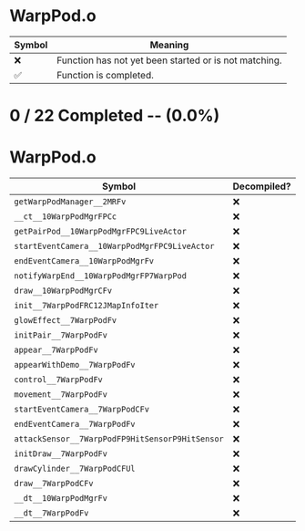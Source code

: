# WarpPod.o
| Symbol | Meaning 
| ------------- | ------------- 
| :x: | Function has not yet been started or is not matching. 
| :white_check_mark: | Function is completed. 


# 0 / 22 Completed -- (0.0%)
# WarpPod.o
| Symbol | Decompiled? |
| ------------- | ------------- |
| `getWarpPodManager__2MRFv` | :x: |
| `__ct__10WarpPodMgrFPCc` | :x: |
| `getPairPod__10WarpPodMgrFPC9LiveActor` | :x: |
| `startEventCamera__10WarpPodMgrFPC9LiveActor` | :x: |
| `endEventCamera__10WarpPodMgrFv` | :x: |
| `notifyWarpEnd__10WarpPodMgrFP7WarpPod` | :x: |
| `draw__10WarpPodMgrCFv` | :x: |
| `init__7WarpPodFRC12JMapInfoIter` | :x: |
| `glowEffect__7WarpPodFv` | :x: |
| `initPair__7WarpPodFv` | :x: |
| `appear__7WarpPodFv` | :x: |
| `appearWithDemo__7WarpPodFv` | :x: |
| `control__7WarpPodFv` | :x: |
| `movement__7WarpPodFv` | :x: |
| `startEventCamera__7WarpPodCFv` | :x: |
| `endEventCamera__7WarpPodFv` | :x: |
| `attackSensor__7WarpPodFP9HitSensorP9HitSensor` | :x: |
| `initDraw__7WarpPodFv` | :x: |
| `drawCylinder__7WarpPodCFUl` | :x: |
| `draw__7WarpPodCFv` | :x: |
| `__dt__10WarpPodMgrFv` | :x: |
| `__dt__7WarpPodFv` | :x: |
